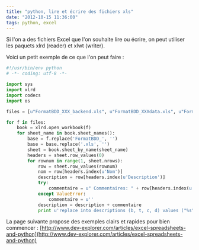 ```yaml
---
title: "python, lire et écrire des fichiers xls"
date: "2012-10-15 11:36:00"
tags: python, excel
---
```

Si l'on a des fichiers Excel que l'on souhaite lire ou écrire, on peut utiliser les paquets xlrd (reader) et xlwt (writer).

Voici un petit exemple de ce que l'on peut faire :


```python
#!/usr/bin/env python
# -*- coding: utf-8 -*-

import sys
import xlrd
import codecs
import os

files = [u"FormatBDD_XXX_backend.xls", u"FormatBDD_XXXdata.xls", u"FormatBDD_XXX_desc.xls", u"FormatBDD_XXX_dm.xls", u"FormatBDD_dimension.xls"]

for f in files:
    book = xlrd.open_workbook(f)
    for sheet_name in book.sheet_names():
        base = f.replace('FormatBDD_', '')
        base = base.replace('.xls', '')
        sheet = book.sheet_by_name(sheet_name) 
        headers = sheet.row_values(0)
        for rownum in range(1, sheet.nrows):
            row = sheet.row_values(rownum)
            nom = row[headers.index(u'Nom')]
            description = row[headers.index(u'Description')]
            try:
                commentaire = u" Commentaires: " + row[headers.index(u'Commentaires')].replace('"', '\"')
            except ValueError:
                commentaire = u''
            description = description + commentaire
            print u'replace into descriptions (b, t, c, d) values ("%s", "%s", "%s", "%s");' % (base, sheet_name, nom.strip(), description.strip().replace('"', '\\"'))
```

La page suivante propose des exemples clairs et rapides pour bien commencer :
[http://www.dev-explorer.com/articles/excel-spreadsheets-and-python](http://www.dev-explorer.com/articles/excel-spreadsheets-and-python)
